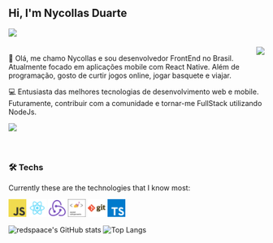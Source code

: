 <h2>Hi, I'm Nycollas Duarte</h2>

<a href="https://www.linkedin.com/in/nduaarte/" alt="Linkedin">
  <img src="https://img.shields.io/badge/-Linkedin-0e76a8?style=for-the-badge&logo=Linkedin&logoColor=white&link=https://www.linkedin.com/in/nduaarte/" />
</a>

<br>
<br>

  <img align="right" src="https://raw.githubusercontent.com/MicaelliMedeiros/micaellimedeiros/master/image/computer-illustration.png" />

<p align="left">
  👋 Olá, me chamo Nycollas e sou desenvolvedor FrontEnd no Brasil. Atualmente focado em aplicações mobile com React Native. Além de programação, gosto de curtir jogos online,         jogar basquete e viajar.
  
  💻 Entusiasta das melhores tecnologias de desenvolvimento web e mobile. Futuramente, contribuir com a comunidade e tornar-me FullStack utilizando NodeJs.
</p>
    
<img src="https://visitor-badge.glitch.me/badge?page_id=redspaace.visitor-badge" />

<br>
<br>
<br>

<h3>🛠 Techs</h3>

Currently these are the technologies that I know most:

<code><img height="35" src="https://raw.githubusercontent.com/github/explore/80688e429a7d4ef2fca1e82350fe8e3517d3494d/topics/javascript/javascript.png"></code>
<code><img height="35" src="https://raw.githubusercontent.com/github/explore/80688e429a7d4ef2fca1e82350fe8e3517d3494d/topics/react/react.png"></code>
<code><img height="35" src="https://raw.githubusercontent.com/github/explore/80688e429a7d4ef2fca1e82350fe8e3517d3494d/topics/redux/redux.png"></code>
<code><img height="35" src="https://raw.githubusercontent.com/github/explore/80688e429a7d4ef2fca1e82350fe8e3517d3494d/topics/styled-components//styled-components.png"></code>
<code><img height="35" src="https://raw.githubusercontent.com/github/explore/80688e429a7d4ef2fca1e82350fe8e3517d3494d/topics/git//git.png"></code>
<code><img height="35" src="https://raw.githubusercontent.com/github/explore/80688e429a7d4ef2fca1e82350fe8e3517d3494d/topics/typescript/typescript.png"></code>

![redspaace's GitHub stats](https://github-readme-stats.vercel.app/api?username=redspaace&hide=contribs,prs&theme=dracula&show_icons=true)
![Top Langs](https://github-readme-stats.vercel.app/api/top-langs/?username=redspaace&layout=compact&theme=dracula)
